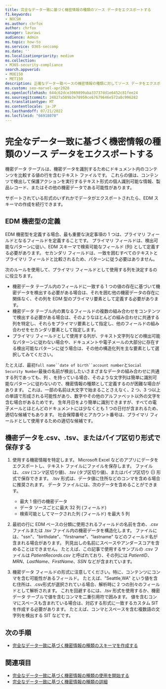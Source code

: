 ```yaml
---
title: 完全なデータ一致に基づく機密情報の種類のソース データをエクスポートする
f1.keywords:
- NOCSH
ms.author: chrfox
author: chrfox
manager: laurawi
audience: Admin
ms.topic: how-to
ms.service: O365-seccomp
ms.date: ''
ms.localizationpriority: medium
ms.collection:
- M365-security-compliance
search.appverid:
- MOE150
- MET150
description: 正確なデータ一致ベースの機密情報の種類に対してソース データをエクスポートする方法について説明します。
ms.custom: seo-marvel-apr2020
ms.openlocfilehash: 644c62dce3069899aba33737dd1e6452c81fee24
ms.sourcegitcommit: 24827a509b3e78959ce67679646e572a0c996282
ms.translationtype: MT
ms.contentlocale: ja-JP
ms.lasthandoff: 07/21/2022
ms.locfileid: "66918070"
---
```

# <a name="export-source-data-for-exact-data-match-based-sensitive-information-type"></a>完全なデータ一致に基づく機密情報の種類のソース データをエクスポートする


機密データ テーブルは、機密データを識別するためにドキュメント内のコンテンツを比較する値の行を含むテキスト ファイルです。 これらの値は、コンテンツで検出して保護アクションを実行するテキスト形式の個人識別可能な情報、製品レコード、またはその他の機密データである可能性があります。

サポートされている形式のいずれかでデータがエクスポートされたら、EDM スキーマの作成を続行できます。

## <a name="defining-your-edm-sensitive-type"></a>EDM 機密型の定義

EDM 機密型を定義する場合、最も重要な決定事項の 1 つは、プライマリ フィールドとなるフィールドを定義することです。 プライマリ フィールドは、検出可能なパターンに従い、EDM スキーマで検索可能なフィールド (列) として定義する必要があります。 セカンダリ フィールドは、一致を囲むすべてのテキストとプライマリ フィールドと比較されるため、パターンに従う必要はありません。

次のルールを使用して、プライマリ フィールドとして使用する列を決定するのに役立ちます。

- 機密データ テーブル内のフィールドに一致する 1 つの値の存在に基づいて機密データを検出する必要がある場合は、それを囲む他の機密データの存在に関係なく、その列を EDM 型のプライマリ要素として定義する必要があります。 
- 機密データ テーブル内の異なるフィールドの複数の組み合わせをコンテンツで検出する必要がある場合は、そのようなほとんどの組み合わせに共通する列を特定し、それらをプライマリ要素として指定し、他のフィールドの組み合わせをセカンダリ要素として指定します。
- プライマリ フィールドとして使用する列が、テキスト文字列などの検出可能なパターンに従わない場合や、ドキュメントや電子メールの大部分に存在する検出可能なパターンに従う場合は、その他の構造化列を主な要素として選択してみてください。

たとえば、最初`full name``date of birth``account number`と`Social Security Number`最後の名前が検出したいさまざまなデータの組み合わせに共通する列であっても、列 、を持っている場合、そのような文字列は簡単に識別可能なパターンに従わないので、機密情報の種類として定義するのが困難な場合があります。 これは、一部の名前は大文字で始まることさえなく、2 つ、3 つ以上の単語で形成される可能性があり、数字やその他のアルファベット以外の文字を含む場合があるためです。 生年月日をより簡単に識別できますが、すべての電子メールとほとんどのドキュメントには少なくとも 1 つの日付が含まれるため、適切な候補でもあります。 社会保障番号とアカウント番号は、プライマリ フィールドとして使用するための適切な候補です。

## <a name="save-sensitive-data-in-csv-tsv-or-pipe-separated-format"></a>機密データを.csv、.tsv、またはパイプ区切り形式で保存する

1. 使用する機密情報を特定します。 Microsoft Excel などのアプリにデータをエクスポートし、テキスト ファイルにファイルを保存します。 ファイルは、.csv (コンマ区切り値)、.tsv (タブ区切り値)、またはパイプ区切り (|) 形式で保存できます。 .tsv 形式は、データ値に住所などのコンマを含める場合に推奨されます。
データ ファイルには、次のデータを含めることができます。
   - 最大 1 億行の機密データ
   - データ ソースごとに最大 32 列 (フィールド)
   - 検索可能としてマークされた列 (フィールド) を最大 5 列

2. 最初の行に EDM ベースの分類に使用されるフィールドの名前を含め、.csv ファイルまたは .tsv ファイル内の機密データを構造化します。 ファイルには、"ssn"、"birthdate"、"firstname"、"lastname" などのフィールド名が含まれる場合があります。 列見出しの名前にスペースやアンダースコアを含めることはできません。 たとえば、この記事で使用するサンプルの .csv ファイルは *PatientRecords.csv* と呼ばれており、その列には *PatientID*、*MRN*、*LastName*、*FirstName*、*SSN* などが含まれています。

3. 機密データ フィールドの形式に注意してください。特に、コンテンツにコンマを含む可能性があるフィールド。 たとえば、"Seattle,WA" という値を含む住所は、.csv形式が選択されている場合、解析時に 2 つの別々のフィールドとして解析されます。 これを回避するには、.tsv 形式を使用するか、機密データ テーブルで値を含むコンマを二重引用符で囲みます。 値を含むコンマにスペースも含まれている場合は、対応する形式に一致するカスタム SIT を作成する必要があります。 たとえば、コンマとスペースを含む複数語の文字列を検出する SIT などです。

## <a name="next-step"></a>次の手順

- [完全なデータ一致に基づく機密情報の種類のスキーマを作成する](sit-get-started-exact-data-match-create-schema.md#create-the-schema-for-exact-data-match-based-sensitive-information-types)

## <a name="see-also"></a>関連項目

- [完全なデータ一致に基づく機密情報の種類の使用を開始する](sit-get-started-exact-data-match-based-sits-overview.md#get-started-with-exact-data-match-based-sensitive-information-types)
- [完全なデータ一致に基づく機密情報の種類の詳細](sit-learn-about-exact-data-match-based-sits.md#learn-about-exact-data-match-based-sensitive-information-types)

